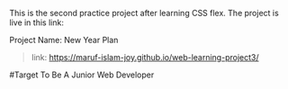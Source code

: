 This is the second practice project after learning CSS flex. The project is live in this link:

Project Name: New Year Plan
>link: https://maruf-islam-joy.github.io/web-learning-project3/

#Target To Be A Junior Web Developer
